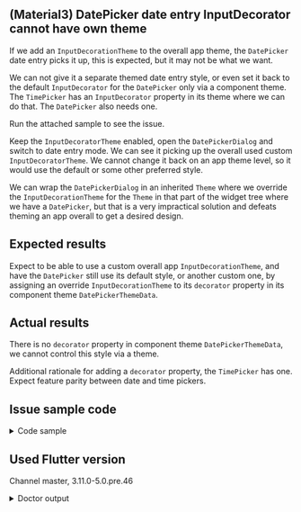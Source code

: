 ## (Material3) DatePicker date entry InputDecorator cannot have own theme

If we add an `InputDecorationTheme` to the overall app theme, the `DatePicker` date entry picks it up, this is expected, but it may not be what we want. 

We can not give it a separate themed date entry style, or even set it back to the default `InputDecorator` for the `DatePicker` only via a component theme. The `TimePicker` has an `InputDecorator` property in its theme where we can do that. The `DatePicker` also needs one.

Run the attached sample to see the issue. 

Keep the `InputDecoratorTheme` enabled, open the `DatePickerDialog` and switch to date entry mode. We can see it picking up the overall used custom `InputDecoratorTheme`. We cannot change it back on an app theme level, so it would use the default or some other preferred style.

We can wrap the `DatePickerDialog` in an inherited `Theme` where we override the `InputDecorationTheme` for the `Theme` in that part of the widget tree where we have a `DatePicker`, but that is a very impractical solution and defeats theming an app overall to get a desired design.


## Expected results

Expect to be able to use a custom overall app `InputDecorationTheme`, and have the `DatePicker` still use its default style, or another custom one, by assigning an override `InputDecorationTheme` to its `decorator` property in its component theme `DatePickerThemeData`.



## Actual results

There is no `decorator` property in component theme `DatePickerThemeData`, we cannot control this style via a theme. 

Additional rationale for adding a `decorator` property, the `TimePicker` has one. Expect feature parity between date and time pickers.


## Issue sample code

<details>
<summary>Code sample</summary>


```dart

```

</details>

## Used Flutter version

Channel master, 3.11.0-5.0.pre.46

<details>
  <summary>Doctor output</summary>

```console
flutter doctor -v
[✓] Flutter (Channel master, 3.11.0-5.0.pre.46, on macOS 13.2.1 22D68 darwin-arm64, locale en-US)
    • Flutter version 3.11.0-5.0.pre.46 on channel master at /Users/rydmike/fvm/versions/master
    • Upstream repository https://github.com/flutter/flutter.git
    • Framework revision fa117aad28 (3 hours ago), 2023-05-11 10:28:08 -0700
    • Engine revision f38f46f66e
    • Dart version 3.1.0 (build 3.1.0-94.0.dev)
    • DevTools version 2.23.1
    • If those were intentional, you can disregard the above warnings; however it is recommended to use "git" directly to perform
      update checks and upgrades.

[✓] Android toolchain - develop for Android devices (Android SDK version 33.0.0)
    • Android SDK at /Users/rydmike/Library/Android/sdk
    • Platform android-33, build-tools 33.0.0
    • Java binary at: /Applications/Android Studio.app/Contents/jbr/Contents/Home/bin/java
    • Java version OpenJDK Runtime Environment (build 11.0.15+0-b2043.56-8887301)
    • All Android licenses accepted.

[✓] Xcode - develop for iOS and macOS (Xcode 14.3)
    • Xcode at /Applications/Xcode.app/Contents/Developer
    • Build 14E222b
    • CocoaPods version 1.11.3

[✓] Chrome - develop for the web
    • Chrome at /Applications/Google Chrome.app/Contents/MacOS/Google Chrome

[✓] Android Studio (version 2022.1)
    • Android Studio at /Applications/Android Studio.app/Contents
    • Flutter plugin can be installed from:
      🔨 https://plugins.jetbrains.com/plugin/9212-flutter
    • Dart plugin can be installed from:
      🔨 https://plugins.jetbrains.com/plugin/6351-dart
    • Java version OpenJDK Runtime Environment (build 11.0.15+0-b2043.56-8887301)

[✓] IntelliJ IDEA Community Edition (version 2023.1)
    • IntelliJ at /Applications/IntelliJ IDEA CE.app
    • Flutter plugin version 73.0.4
    • Dart plugin version 231.8109.91

[✓] VS Code (version 1.77.3)
    • VS Code at /Applications/Visual Studio Code.app/Contents
    • Flutter extension version 3.62.0

[✓] Connected device (2 available)
    • macOS (desktop) • macos  • darwin-arm64   • macOS 13.2.1 22D68 darwin-arm64
    • Chrome (web)    • chrome • web-javascript • Google Chrome 113.0.5672.92

[✓] Network resources
    • All expected network resources are available.

```

</details>
